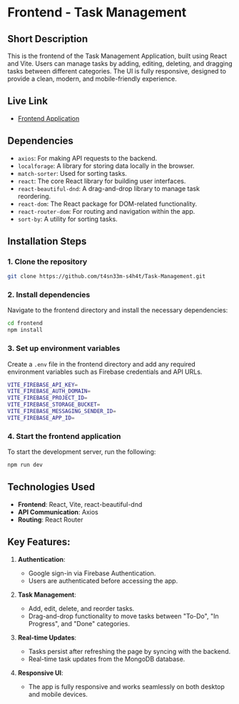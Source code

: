 
# Frontend - Task Management 

## Short Description
This is the frontend of the Task Management Application, built using React and Vite. Users can manage tasks by adding, editing, deleting, and dragging tasks between different categories. The UI is fully responsive, designed to provide a clean, modern, and mobile-friendly experience.

## Live Link
- [Frontend Application](https://examplefrontendlink.com)

## Dependencies

- `axios`: For making API requests to the backend.
- `localforage`: A library for storing data locally in the browser.
- `match-sorter`: Used for sorting tasks.
- `react`: The core React library for building user interfaces.
- `react-beautiful-dnd`: A drag-and-drop library to manage task reordering.
- `react-dom`: The React package for DOM-related functionality.
- `react-router-dom`: For routing and navigation within the app.
- `sort-by`: A utility for sorting tasks.

## Installation Steps

### 1. Clone the repository
```bash
git clone https://github.com/t4sn33m-s4h4t/Task-Management.git
```

### 2. Install dependencies
Navigate to the frontend directory and install the necessary dependencies:
```bash
cd frontend
npm install
```

### 3. Set up environment variables
Create a `.env` file in the frontend directory and add any required environment variables such as Firebase credentials and API URLs.
```bash
VITE_FIREBASE_API_KEY=
VITE_FIREBASE_AUTH_DOMAIN=
VITE_FIREBASE_PROJECT_ID=
VITE_FIREBASE_STORAGE_BUCKET=
VITE_FIREBASE_MESSAGING_SENDER_ID=
VITE_FIREBASE_APP_ID=
```
### 4. Start the frontend application
To start the development server, run the following:
```bash
npm run dev
```
 

## Technologies Used
- **Frontend**: React, Vite, react-beautiful-dnd
- **API Communication**: Axios
- **Routing**: React Router

## Key Features:
1. **Authentication**: 
   - Google sign-in via Firebase Authentication.
   - Users are authenticated before accessing the app.

2. **Task Management**: 
   - Add, edit, delete, and reorder tasks.
   - Drag-and-drop functionality to move tasks between "To-Do", "In Progress", and "Done" categories.

3. **Real-time Updates**: 
   - Tasks persist after refreshing the page by syncing with the backend.
   - Real-time task updates from the MongoDB database.

4. **Responsive UI**: 
   - The app is fully responsive and works seamlessly on both desktop and mobile devices.